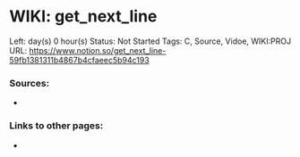 # WIKI: get_next_line

Left:  day(s) 0 hour(s) 
Status: Not Started
Tags: C, Source, Vidoe, WIKI:PROJ
URL: https://www.notion.so/get_next_line-59fb1381311b4867b4cfaeec5b94c193

### Sources:

- 

### Links to other pages:

-